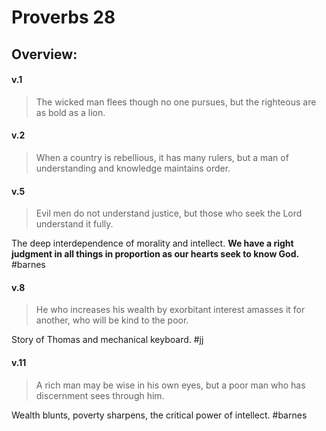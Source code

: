 # Proverbs 28

## Overview:


#### v.1
>The wicked man flees though no one pursues, but the righteous are as bold as a lion.

#### v.2
>When a country is rebellious, it has many rulers, but a man of understanding and knowledge maintains order.


#### v.5
>Evil men do not understand justice, but those who seek the Lord understand it fully.

The deep interdependence of morality and intellect. **We have a right judgment in all things in proportion as our hearts seek to know God.**
#barnes 

#### v.8
>He who increases his wealth by exorbitant interest amasses it for another, who will be kind to the poor.

Story of Thomas and mechanical keyboard.
#jj 

#### v.11
>A rich man may be wise in his own eyes, but a poor man who has discernment sees through him.

Wealth blunts, poverty sharpens, the critical power of intellect.
#barnes 

